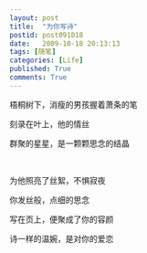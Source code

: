 ```yaml
---
layout: post
title:  "为你写诗"
postid: post091018
date:   2009-10-18 20:13:13
tags: [随笔]
categories: [Life]
published: True
comments: True
---
```


梧桐树下，消瘦的男孩握着萧条的笔

刻录在叶上，他的情丝

群聚的星星，是一颗颗思念的结晶

<!--more-->

<br>

为他照亮了丝絮，不惧寂夜

你发丝般，点细的思念

写在页上，便聚成了你的容颜

诗一样的温婉，是对你的爱恋